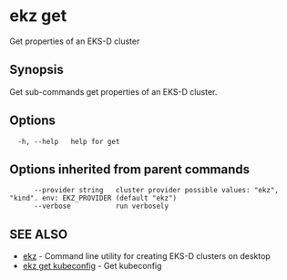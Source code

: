 # ekz get

Get properties of an EKS-D cluster

## Synopsis

Get sub-commands get properties of an EKS-D cluster.

## Options

```text
  -h, --help   help for get
```

## Options inherited from parent commands

```text
      --provider string   cluster provider possible values: "ekz", "kind". env: EKZ_PROVIDER (default "ekz")
      --verbose           run verbosely
```

## SEE ALSO

* [ekz](ekz.md)     - Command line utility for creating EKS-D clusters on desktop
* [ekz get kubeconfig](ekz_get_kubeconfig.md)     - Get kubeconfig

